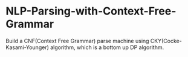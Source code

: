 # NLP-Parsing-with-Context-Free-Grammar
Build a CNF(Context Free Grammar) parse machine using CKY(Cocke-Kasami-Younger) algorithm, which is a bottom up DP algorithm.
